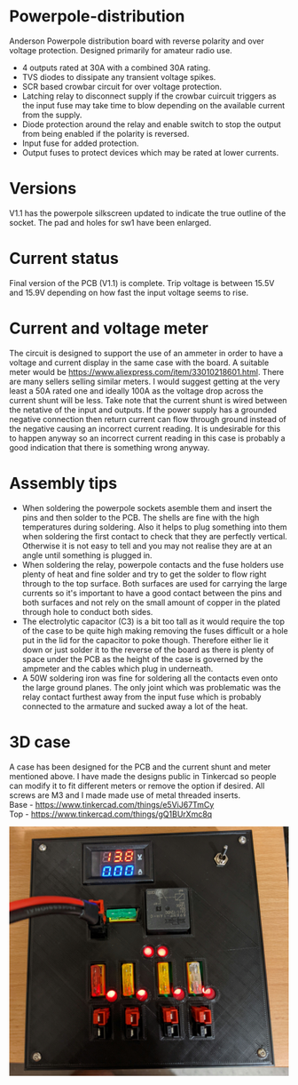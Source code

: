 # Powerpole-distribution
Anderson Powerpole distribution board with reverse polarity and over voltage protection.
Designed primarily for amateur radio use.

* 4 outputs rated at 30A with a combined 30A rating.
* TVS diodes to dissipate any transient voltage spikes.
* SCR based crowbar circuit for over voltage protection.
* Latching relay to disconnect supply if the crowbar cuircuit triggers as the input fuse may take time to blow depending on the available current from the supply.
* Diode protection around the relay and enable switch to stop the output from being enabled if the polarity is reversed.
* Input fuse for added protection.
* Output fuses to protect devices which may be rated at lower currents.

# Versions
V1.1 has the powerpole silkscreen updated to indicate the true outline of the socket. The pad and holes for sw1 have been enlarged.
# Current status
Final version of the PCB (V1.1) is complete.
Trip voltage is between 15.5V and 15.9V depending on how fast the input voltage seems to rise.
# Current and voltage meter
The circuit is designed to support the use of an ammeter in order to have a voltage and current display in the same case with the board.
A suitable meter would be https://www.aliexpress.com/item/33010218601.html. There are many sellers selling similar meters. I would suggest getting
at the very least a 50A rated one and ideally 100A as the voltage drop across the current shunt will be less.
Take note that the current shunt is wired between the netative of the input and outputs. If the power supply has a grounded negative connection then
return current can flow through ground instead of the negative causing an incorrect current reading. It is undesirable for this to happen anyway
so an incorrect current reading in this case is probably a good indication that there is something wrong anyway.
# Assembly tips
* When soldering the powerpole sockets asemble them and insert the pins and then solder to the PCB. The shells are fine with the high temperatures
during soldering. Also it helps to plug something into them when soldering the first contact to check that they are perfectly vertical. Otherwise it is not easy
to tell and you may not realise they are at an angle until something is plugged in.
* When soldering the relay, powerpole contacts and the fuse holders use plenty of heat and fine solder and try to get the solder to flow right through to the top surface.
Both surfaces are used for carrying the large currents so it's important to have a good contact between the pins and both surfaces and not rely on the small amount of
copper in the plated through hole to conduct both sides.
* The electrolytic capacitor (C3) is a bit too tall as it would require the top of the case to be quite high making removing the fuses difficult or a hole put in the lid
for the capacitor to poke though. Therefore either lie it down or just solder it to the reverse of the board as there is plenty of space under the PCB as the height
of the case is governed by the ampmeter and the cables which plug in underneath.
* A 50W soldering iron was fine for soldering all the contacts even onto the large ground planes. The only joint which was problematic was the relay contact furthest away
from the input fuse which is probably connected to the armature and sucked away a lot of the heat.
# 3D case
A case has been designed for the PCB and the current shunt and meter mentioned above.
I have made the designs public in Tinkercad so people can modify it to fit different meters or remove the option if desired.
All screws are M3 and I made made use of metal threaded inserts.  
Base - https://www.tinkercad.com/things/e5ViJ67TmCy  
Top - https://www.tinkercad.com/things/gQ1BUrXmc8q

![Image of completed unit](https://github.com/RADARC/Powerpole-distribution/blob/main/Completed%20Unit.jpg?raw=true)